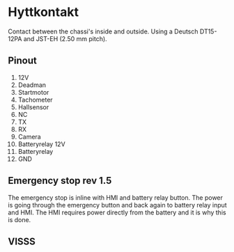 # Hyttkontakt
Contact between the chassi's inside and outside. Using a Deutsch DT15-12PA and JST-EH (2.50 mm pitch). 


## Pinout 
1. 12V
2. Deadman 
3. Startmotor
4. Tachometer
5. Hallsensor
6. NC
7. TX
8. RX
9. Camera
10. Batteryrelay 12V
11. Batteryrelay 
12. GND


## Emergency stop rev 1.5
The emergency stop is inline with HMI and battery relay button. The power is going through the emergency button and back again to battery relay input and HMI. The HMI requires power directly from the battery and it is why this is done. 

## VISSS
